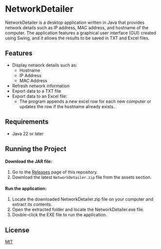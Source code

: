 # NetworkDetailer

NetworkDetailer is a desktop application written in Java that provides network details such as IP address, MAC address, and hostname of the computer. The application features a graphical user interface (GUI) created using Swing, and it allows the results to be saved in TXT and Excel files.

## Features
- Display network details such as:
  - Hostname
  - IP Address
  - MAC Address
- Refresh network information
- Export data to a TXT file
- Export data to an Excel file:
  - The program appends a new excel row for each new computer or updates the row if the hostname already exists.

## Requirements
- Java 22 or later

## Running the Project

#### Download the JAR file:

1. Go to the [Releases](https://github.com/KacperTetela/NetworkDetailer/releases/tag/v1.1.0) page of this repository.
2. Download the latest `NetworkDetailer.zip` file from the assets section.

#### Run the application:

1. Locate the downloaded NetworkDetailer.zip file on your computer and extract its contents.
2. Open the extracted folder and locate the NetworkDetailer.exe file.
3. Double-click the EXE file to run the application.

## License

[MIT](https://choosealicense.com/licenses/mit/)
